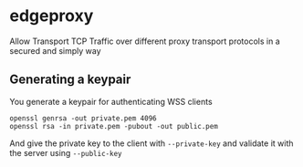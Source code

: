 # edgeproxy
Allow Transport TCP Traffic over different proxy transport protocols in a secured and simply way

## Generating a keypair
You generate a keypair for authenticating WSS clients 

```shell
openssl genrsa -out private.pem 4096
openssl rsa -in private.pem -pubout -out public.pem
```

And give the private key to the client with `--private-key` and validate it with the server using `--public-key`